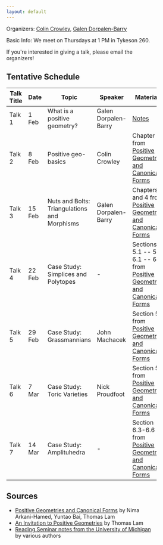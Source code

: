 ```yaml
---
layout: default
---
```


<head>
  <meta name="viewport" content="width=device-width, initial-scale=1">
   <style>
  * {
    box-sizing: border-box;
  }
.front_page_pic {
    width: 25%;
    border-radius: 25px;
    margin-left: auto;
    margin-right: auto;
    display: block;
} 
  </style>
</head>

Organizers: [Colin Crowley](https://sites.google.com/view/colincrowley/home), [Galen Dorpalen-Barry](https://galen.dorpalen-barry.org/)

Basic Info: We meet on Thursdays at 1 PM in Tykeson 260.

If you're interested in giving a talk, please email the organizers!


## Tentative Schedule

| Talk Title | Date                   | Topic | Speaker | Materials |
|------------|------------------------|-------|---------|-----------|
| Talk 1     | 1 Feb | What is a positive geometry?   | Galen Dorpalen-Barry       |  [Notes](Notes/week1.pdf)       |
| Talk 2     | 8 Feb         | Positive geo-basics   | Colin Crowley       | Chapter 2 from [Positive Geometries and Canonical Forms](https://arxiv.org/abs/1703.04541)          |
| Talk 3     | 15 Feb        | Nuts and Bolts: Triangulations and Morphisms   | Galen Dorpalen-Barry       | Chapters 3 and 4 from [Positive Geometries and Canonical Forms](https://arxiv.org/abs/1703.04541)         |
| Talk 4     | 22 Feb        | Case Study: Simplices and Polytopes  | -       | Sections 5.1 -- 5.2, 6.1 -- 6.2 from [Positive Geometries and Canonical Forms](https://arxiv.org/abs/1703.04541)           |
| Talk 5     | 29 Feb  | Case Study: Grassmannians   | John Machacek      | Section 5.5 from [Positive Geometries and Canonical Forms](https://arxiv.org/abs/1703.04541)         |
| Talk 6     | 7 Mar             | Case Study: Toric Varieties   | Nick Proudfoot       | Section 5.6 from [Positive Geometries and Canonical Forms](https://arxiv.org/abs/1703.04541)         |
| Talk 7     | 14 Mar           | Case Study: Amplituhedra   | -       | Section 6.3-6.6 from [Positive Geometries and Canonical Forms](https://arxiv.org/abs/1703.04541)      |


## Sources

- [Positive Geometries and Canonical Forms](https://arxiv.org/abs/1703.04541) by Nima Arkani-Hamed, Yuntao Bai, Thomas Lam
- [An Invitation to Positive Geometries](https://arxiv.org/abs/2208.05407) by Thomas Lam
- [Reading Seminar notes from the University of Michigan](https://ghseeli.github.io/seminars/learn_alco23_24) by various authors
